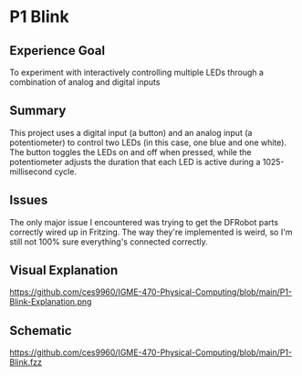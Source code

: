 # P1 Blink

## Experience Goal
To experiment with interactively controlling multiple LEDs through a combination of analog and digital inputs

## Summary
This project uses a digital input (a button) and an analog input (a potentiometer) to control two LEDs (in this case, one blue and one white).  The button toggles the LEDs on and off when pressed, while the potentiometer adjusts the duration that each LED is active during a 1025-millisecond cycle.

## Issues
The only major issue I encountered was trying to get the DFRobot parts correctly wired up in Fritzing.  The way they're implemented is weird, so I'm still not 100% sure everything's connected correctly.

## Visual Explanation
https://github.com/ces9960/IGME-470-Physical-Computing/blob/main/P1-Blink-Explanation.png

## Schematic
https://github.com/ces9960/IGME-470-Physical-Computing/blob/main/P1-Blink.fzz
